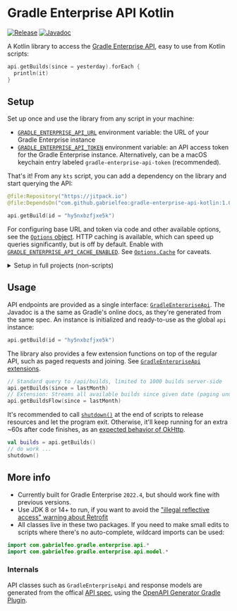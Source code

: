 # Gradle Enterprise API Kotlin

[![Release](https://jitpack.io/v/gabrielfeo/gradle-enterprise-api-kotlin.svg)][14]
[![Javadoc](https://img.shields.io/badge/javadoc-latest-orange)][15]

A Kotlin library to access the [Gradle Enterprise API][1], easy to use from Kotlin
scripts:

```kotlin
api.getBuilds(since = yesterday).forEach {
  println(it)
}
```

## Setup

Set up once and use the library from any script in your machine:

- [`GRADLE_ENTERPRISE_API_URL`][16] environment variable: the URL of your Gradle Enterprise instance
- [`GRADLE_ENTERPRISE_API_TOKEN`][17] environment variable: an API access token for the Gradle
  Enterprise instance. Alternatively, can be a macOS keychain entry labeled
  `gradle-enterprise-api-token` (recommended).

That's it! From any `kts` script, you can add a dependency on the library and start querying the
API:

```kotlin
@file:Repository("https://jitpack.io")
@file:DependsOn("com.github.gabrielfeo:gradle-enterprise-api-kotlin:1.0")

api.getBuild(id = "hy5nxbzfjxe5k")
```

For configuring base URL and token via code and other available options, see the
[`Options` object][8]. HTTP caching is available, which can speed up queries significantly, but is
off by default. Enable with [`GRADLE_ENTERPRISE_API_CACHE_ENABLED`][12]. See [`Options.Cache`][13]
for caveats.

<details>
  <summary>Setup in full projects (non-scripts)</summary>

  You can also use it in a full Kotlin project instead of a script. Just add a dependency:

  ```kotlin
  repositories {
    maven(url = "https://jitpack.io")
  }
  dependencies {
    implementation("com.github.gabrielfeo:gradle-enterprise-api-kotlin:1.0")
  }
  ```

  <details>
    <summary>Groovy</summary>

    ```groovy
    repositories {
      maven { url = 'https://jitpack.io' }
    }
    dependencies {
      implementation 'com.github.gabrielfeo:gradle-enterprise-api-kotlin:1.0'
    }
    ```

  </details>
</details>

## Usage

API endpoints are provided as a single interface: [`GradleEnterpriseApi`][9]. The Javadoc is a
the same as Gradle's online docs, as they're generated from the same spec. An instance is
initialized and ready-to-use as the global `api` instance:

```kotlin
api.getBuild(id = "hy5nxbzfjxe5k")
```

The library also provides a few extension functions on top of the regular API, such as paged
requests and joining. See [`GradleEnterpriseApi` extensions][10].

```kotlin
// Standard query to /api/builds, limited to 1000 builds server-side
api.getBuilds(since = lastMonth)
// Extension: Streams all available builds since given date (paging underneath)
api.getBuildsFlow(since = lastMonth)
```

It's recommended to call [`shutdown()`][11] at the end of scripts to release resources and let the
program exit. Otherwise, it'll keep running for an extra ~60s after code finishes, as an [expected
behavior of OkHttp][4].

```kotlin
val builds = api.getBuilds()
// do work ...
shutdown()
```

## More info

- Currently built for Gradle Enterprise `2022.4`, but should work fine with previous versions.
- Use JDK 8 or 14+ to run, if you want to avoid the ["illegal reflective access" warning about
  Retrofit][3]
- All classes live in these two packages. If you need to make small edits to scripts where
  there's no auto-complete, wildcard imports can be used:

```kotlin
import com.gabrielfeo.gradle.enterprise.api.*
import com.gabrielfeo.gradle.enterprise.api.model.*
```

###  Internals

API classes such as `GradleEnterpriseApi` and response models are generated from the offical
[API spec][5], using the [OpenAPI Generator Gradle Plugin][6].

[1]: https://docs.gradle.com/enterprise/api-manual/
[2]: https://square.github.io/retrofit/
[3]: https://github.com/square/retrofit/issues/3448
[4]: https://github.com/square/retrofit/issues/3144#issuecomment-508300518
[5]: https://docs.gradle.com/enterprise/api-manual/#reference_documentation
[6]: https://github.com/OpenAPITools/openapi-generator/blob/master/modules/openapi-generator-gradle-plugin/README.adoc
[7]: https://gabrielfeo.github.io/gradle-enterprise-api-kotlin/
[8]: https://gabrielfeo.github.io/gradle-enterprise-api-kotlin/gradle-enterprise-api-kotlin/com.gabrielfeo.gradle.enterprise.api/-options/
[9]: https://gabrielfeo.github.io/gradle-enterprise-api-kotlin/gradle-enterprise-api-kotlin/com.gabrielfeo.gradle.enterprise.api/-gradle-enterprise-api/
[10]: https://gabrielfeo.github.io/gradle-enterprise-api-kotlin/gradle-enterprise-api-kotlin/com.gabrielfeo.gradle.enterprise.api/-gradle-enterprise-api/index.html#373241164%2FExtensions%2F769193423
[11]: https://gabrielfeo.github.io/gradle-enterprise-api-kotlin/gradle-enterprise-api-kotlin/com.gabrielfeo.gradle.enterprise.api/shutdown.html
[12]: https://gabrielfeo.github.io/gradle-enterprise-api-kotlin/gradle-enterprise-api-kotlin/com.gabrielfeo.gradle.enterprise.api/-options/-cache/index.html#-1054137809%2FProperties%2F769193423
[13]: https://gabrielfeo.github.io/gradle-enterprise-api-kotlin/gradle-enterprise-api-kotlin/com.gabrielfeo.gradle.enterprise.api/-options/-cache/index.html
[14]: https://jitpack.io/#gabrielfeo/gradle-enterprise-api-kotlin
[15]: https://gabrielfeo.github.io/gradle-enterprise-api-kotlin/
[16]: https://gabrielfeo.github.io/gradle-enterprise-api-kotlin/gradle-enterprise-api-kotlin/com.gabrielfeo.gradle.enterprise.api/-options/-gradle-enterprise-instance-options/index.html#-259580834%2FProperties%2F769193423
[17]: https://gabrielfeo.github.io/gradle-enterprise-api-kotlin/gradle-enterprise-api-kotlin/com.gabrielfeo.gradle.enterprise.api/-options/-gradle-enterprise-instance/index.html#2124126004%2FProperties%2F769193423
